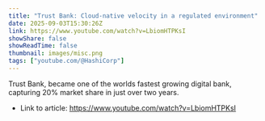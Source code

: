```yaml
---
title: "Trust Bank: Cloud-native velocity in a regulated environment"
date: 2025-09-03T15:30:26Z
link: https://www.youtube.com/watch?v=LbiomHTPKsI
showShare: false
showReadTime: false
thumbnail: images/misc.png
tags: ["youtube.com/@HashiCorp"]
---
```

Trust Bank, became one of the worlds fastest growing digital bank, capturing 20% market share in just over two years.

- Link to article: https://www.youtube.com/watch?v=LbiomHTPKsI
